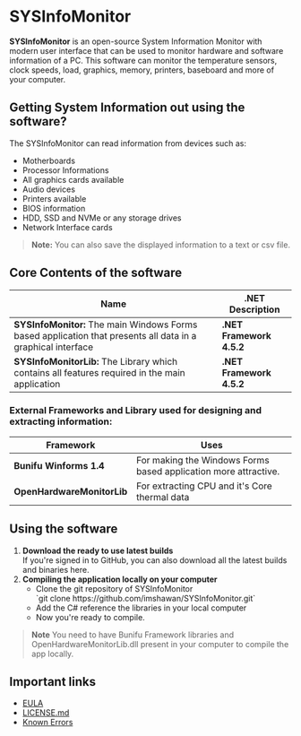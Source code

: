 # SYSInfoMonitor

**SYSInfoMonitor** is an open-source System Information Monitor with modern user interface that can be used to monitor hardware and software information of a PC. This software can monitor the temperature sensors, clock speeds, load, graphics, memory, printers, baseboard and more of your computer.

## Getting System Information out using the software?

The SYSInfoMonitor can read information from devices such as:

-   Motherboards
-   Processor Informations
-   All graphics cards available
-   Audio devices
-   Printers available
-   BIOS information
-   HDD, SSD and NVMe or any storage drives
-   Network Interface cards

> **Note:** You can also save the displayed information to a text or csv file.

## Core Contents of the software

| Name | .NET Description                    |
| ------------- | ------------------------------ |
| **SYSInfoMonitor:** The main Windows Forms based application that presents all data in a graphical interface     | **.NET Framework 4.5.2**     |
| **SYSInfoMonitorLib:**  The Library which contains all features required in the main application   | **.NET Framework 4.5.2**     |

### External Frameworks and Library used for designing and extracting information:
| Framework | Uses                    |
| ------------- | ------------------------------ |
| **Bunifu Winforms 1.4**     | For making the Windows Forms based application more attractive.     |
| **OpenHardwareMonitorLib**    | For extracting CPU and it's Core thermal data     |

## Using the software
<ol>
<li><b>Download the ready to use latest builds</b></li>
If you're signed in to GitHub, you can also download all the latest builds and binaries here.
<li><b>Compiling the application locally on your computer</b>
<ul>
<li>Clone the git repository of SYSInfoMonitor<br>
	 `git clone https://github.com/imshawan/SYSInfoMonitor.git`
 </li>
<li>Add the C# reference the libraries in your local computer</li>
<li>Now you're ready to compile.</li>
</ul>
</li>
</ol>

>  **Note** You need to have Bunifu Framework libraries and OpenHardwareMonitorLib.dll present in your computer to compile the app locally.
  
## Important links

-   [EULA](https://github.com/imshawan/SYSInfoMonitor/blob/main/docs/EULA.md)
-   [LICENSE.md](https://github.com/imshawan/SYSInfoMonitor/blob/main/docs/gpl-3.0-LICENSE.md)
-   [Known Errors](https://github.com/imshawan/SYSInfoMonitor/blob/main/docs/ERRORS.md)
